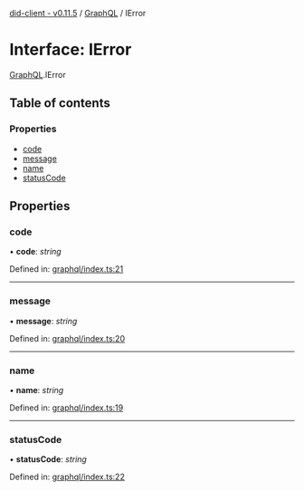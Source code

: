 [did-client - v0.11.5](../README.md) / [GraphQL](../modules/graphql.md) / IError

# Interface: IError

[GraphQL](../modules/graphql.md).IError

## Table of contents

### Properties

- [code](graphql.ierror.md#code)
- [message](graphql.ierror.md#message)
- [name](graphql.ierror.md#name)
- [statusCode](graphql.ierror.md#statuscode)

## Properties

### code

• **code**: *string*

Defined in: [graphql/index.ts:21](https://github.com/Puzzlepart/did/blob/dev/client/graphql/index.ts#L21)

___

### message

• **message**: *string*

Defined in: [graphql/index.ts:20](https://github.com/Puzzlepart/did/blob/dev/client/graphql/index.ts#L20)

___

### name

• **name**: *string*

Defined in: [graphql/index.ts:19](https://github.com/Puzzlepart/did/blob/dev/client/graphql/index.ts#L19)

___

### statusCode

• **statusCode**: *string*

Defined in: [graphql/index.ts:22](https://github.com/Puzzlepart/did/blob/dev/client/graphql/index.ts#L22)
